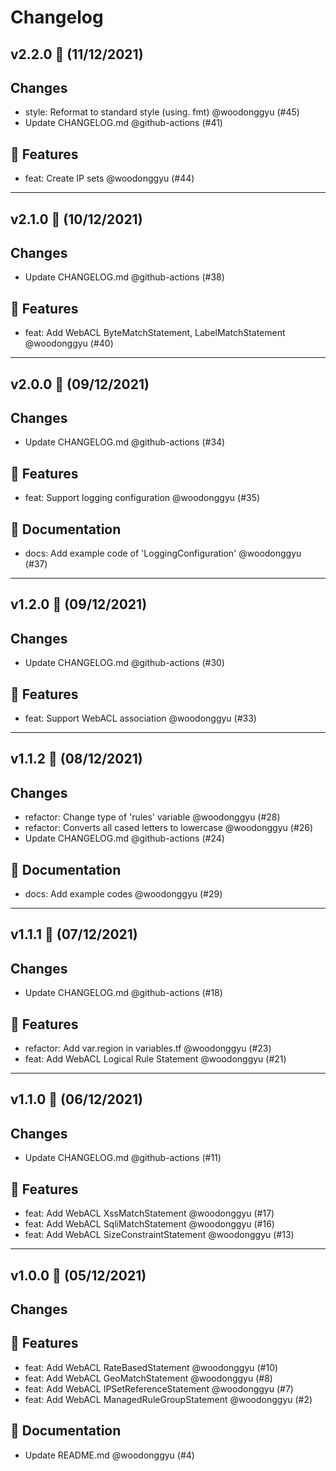 # Changelog

## v2.2.0 🌈 (11/12/2021)
## Changes

- style: Reformat to standard style (using. fmt) @woodonggyu (#45)
- Update CHANGELOG.md @github-actions (#41)

## 🚀 Features

- feat: Create IP sets @woodonggyu (#44)

---

## v2.1.0 🌈 (10/12/2021)
## Changes

- Update CHANGELOG.md @github-actions (#38)

## 🚀 Features

- feat: Add WebACL ByteMatchStatement, LabelMatchStatement @woodonggyu (#40)

---

## v2.0.0 🌈 (09/12/2021)
## Changes

- Update CHANGELOG.md @github-actions (#34)

## 🚀 Features

- feat: Support logging configuration @woodonggyu (#35)

## 📝 Documentation

- docs: Add example code of 'LoggingConfiguration' @woodonggyu (#37)

---

## v1.2.0 🌈 (09/12/2021)
## Changes

- Update CHANGELOG.md @github-actions (#30)

## 🚀 Features

- feat: Support WebACL association @woodonggyu (#33)

---

## v1.1.2 🌈 (08/12/2021)
## Changes

- refactor: Change type of 'rules' variable @woodonggyu (#28)
- refactor: Converts all cased letters to lowercase @woodonggyu (#26)
- Update CHANGELOG.md @github-actions (#24)

## 📝 Documentation

- docs: Add example codes @woodonggyu (#29)

---

## v1.1.1 🌈 (07/12/2021)
## Changes

- Update CHANGELOG.md @github-actions (#18)

## 🚀 Features

- refactor: Add var.region in variables.tf @woodonggyu (#23)
- feat: Add WebACL Logical Rule Statement @woodonggyu (#21)

---

## v1.1.0 🌈 (06/12/2021)
## Changes

- Update CHANGELOG.md @github-actions (#11)

## 🚀 Features

- feat: Add WebACL XssMatchStatement @woodonggyu (#17)
- feat: Add WebACL SqliMatchStatement @woodonggyu (#16)
- feat: Add WebACL SizeConstraintStatement @woodonggyu (#13)

---

## v1.0.0 🌈 (05/12/2021)
## Changes

## 🚀 Features

- feat: Add WebACL RateBasedStatement @woodonggyu (#10)
- feat: Add WebACL GeoMatchStatement @woodonggyu (#8)
- feat: Add WebACL IPSetReferenceStatement @woodonggyu (#7)
- feat: Add WebACL ManagedRuleGroupStatement @woodonggyu (#2)

## 📝 Documentation

- Update README.md @woodonggyu (#4)
